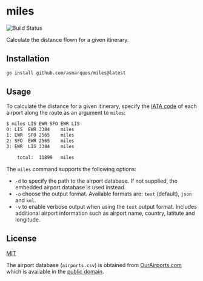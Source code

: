 # miles

![Build Status](https://github.com/asmarques/miles/workflows/CI/badge.svg)

Calculate the distance flown for a given itinerary.

## Installation

```bash
go install github.com/asmarques/miles@latest
```

## Usage

To calculate the distance for a given itinerary, specify the [IATA code](http://en.wikipedia.org/wiki/International_Air_Transport_Association_airport_code) of each airport along the route as an argument to `miles`:

```bash
$ miles LIS EWR SFO EWR LIS
0: LIS	EWR	3384	miles
1: EWR	SFO	2565	miles
2: SFO	EWR	2565	miles
3: EWR	LIS	3384	miles

	total:	11899	miles
```

The `miles` command supports the following options:

- `-d` to specify the path to the airport database. If not supplied, the embedded airport database is used instead.
- `-o` choose the output format. Available formats are: `text` (default), `json` and `kml`.
- `-v` to enable verbose output when using the `text` output format. Includes additional airport information such as airport name, country, latitute and longitude.

## License

[MIT](LICENSE)

The airport database (`airports.csv`) is obtained from [OurAirports.com](http://ourairports.com/data) which is available in the [public domain](http://en.wikipedia.org/wiki/Public_domain).

